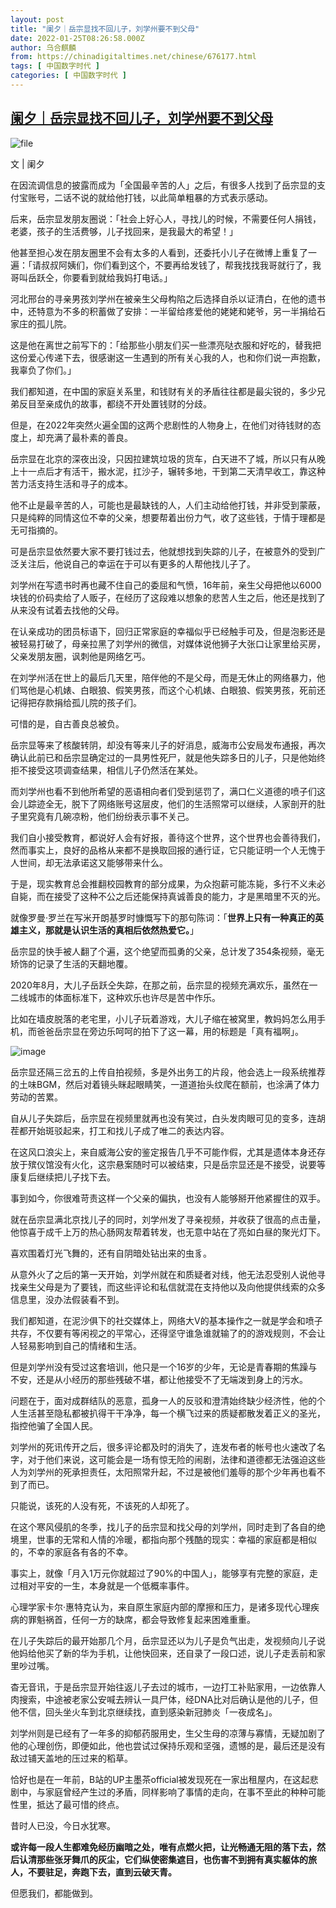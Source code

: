 ```yaml
---
layout: post
title: "阑夕｜岳宗显找不回儿子，刘学州要不到父母"
date: 2022-01-25T08:26:58.000Z
author: 乌合麒麟
from: https://chinadigitaltimes.net/chinese/676177.html
tags: [ 中国数字时代 ]
categories: [ 中国数字时代 ]
---
```

<!--1643099218000-->
[阑夕｜岳宗显找不回儿子，刘学州要不到父母](https://chinadigitaltimes.net/chinese/676177.html)
------

<div>
<p><img src="https://chinadigitaltimes.net/chinese/files/2022/01/image-1643099031163.png" alt="file" /></p><p>文 | 阑夕</p><p>在因流调信息的披露而成为「全国最辛苦的人」之后，有很多人找到了岳宗显的支付宝账号，二话不说的就给他打钱，以此简单粗暴的方式表示感动。</p><p>后来，岳宗显发朋友圈说：「社会上好心人，寻找儿的时候，不需要任何人捐钱，老婆，孩子的生活费够，儿子找回来，是我最大的希望！」</p><p>他甚至担心发在朋友圈里不会有太多的人看到，还委托小儿子在微博上重复了一遍：「请叔叔阿姨们，你们看到这个，不要再给发钱了，帮我找找我哥就行了，我哥叫岳跃仝，你要看到就给我妈打电话。」</p><p>河北邢台的寻亲男孩刘学州在被亲生父母构陷之后选择自杀以证清白，在他的遗书中，还特意为不多的积蓄做了安排：一半留给疼爱他的姥姥和姥爷，另一半捐给石家庄的孤儿院。</p><p>这是他在离世之前写下的：「给那些小朋友们买一些漂亮哒衣服和好吃的，替我把这份爱心传递下去，很感谢这一生遇到的所有关心我的人，也和你们说一声抱歉，我辜负了你们。」</p><p>我们都知道，在中国的家庭关系里，和钱财有关的矛盾往往都是最尖锐的，多少兄弟反目至亲成仇的故事，都绕不开处置钱财的分歧。</p><p>但是，在2022年突然火遍全国的这两个悲剧性的人物身上，在他们对待钱财的态度上，却充满了最朴素的善良。</p><p>岳宗显在北京的深夜出没，只因拉建筑垃圾的货车，白天进不了城，所以只有从晚上十一点后才有活干，搬水泥，扛沙子，辗转多地，干到第二天清早收工，靠这种苦力活支持生活和寻子的成本。</p><p>他不止是最辛苦的人，可能也是最缺钱的人，人们主动给他打钱，并非受到蒙蔽，只是纯粹的同情这位不幸的父亲，想要帮着出份力气，收了这些钱，于情于理都是无可指摘的。</p><p>可是岳宗显依然要大家不要打钱过去，他就想找到失踪的儿子，在被意外的受到广泛关注后，他说自己的幸运在于可以有更多的人帮他找儿子了。</p><p>刘学州在写遗书时再也藏不住自己的委屈和气愤，16年前，亲生父母把他以6000块钱的价码卖给了人贩子，在经历了这段难以想象的悲苦人生之后，他还是找到了从来没有试着去找他的父母。</p><p>在认亲成功的团员标语下，回归正常家庭的幸福似乎已经触手可及，但是泡影还是被轻易打破了，母亲拉黑了刘学州的微信，对媒体说他狮子大张口让家里给买房，父亲发朋友圈，讽刺他是网络乞丐。</p><p>在刘学州活在世上的最后几天里，陪伴他的不是父母，而是无休止的网络暴力，他们骂他是心机婊、白眼狼、假笑男孩，而这个心机婊、白眼狼、假笑男孩，死前还记得把存款捐给孤儿院的孩子们。</p><p>可惜的是，自古善良总被负。</p><p>岳宗显等来了核酸转阴，却没有等来儿子的好消息，威海市公安局发布通报，再次确认此前已和岳宗显确定过的一具男性死尸，就是他失踪多日的儿子，只是他始终拒不接受这项调查结果，相信儿子仍然活在某处。</p><p>而刘学州也看不到他所希望的恶语相向者们受到惩罚了，满口仁义道德的喷子们这会儿踪迹全无，脱下了网络账号这层皮，他们的生活照常可以继续，人家剖开的肚子里究竟有几碗凉粉，他们纷纷表示事不关己。</p><p>我们自小接受教育，都说好人会有好报，善待这个世界，这个世界也会善待我们，然而事实上，良好的品格从来都不是换取回报的通行证，它只能证明一个人无愧于人世间，却无法承诺这又能够带来什么。</p><p>于是，现实教育总会推翻校园教育的部分成果，为众抱薪可能冻毙，多行不义未必自毙，而在接受了这种不公之后还能保持真诚善良的能力，才是黑暗里不灭的光。</p><p>就像罗曼·罗兰在写米开朗基罗时慷慨写下的那句陈词：「<strong>世界上只有一种真正的英雄主义，那就是认识生活的真相后依然热爱它。</strong>」</p><p>岳宗显的快手被人翻了个遍，这个绝望而孤勇的父亲，总计发了354条视频，毫无矫饰的记录了生活的天翻地覆。</p><p>2020年8月，大儿子岳跃仝失踪，在那之前，岳宗显的视频充满欢乐，虽然在一二线城市的体面标准下，这种欢乐也许尽是苦中作乐。</p><p>比如在墙皮脱落的老宅里，小儿子玩着游戏，大儿子缩在被窝里，教妈妈怎么用手机，而爸爸岳宗显在旁边乐呵呵的拍下了这一幕，用的标题是「真有福啊」。</p><p><img src="https://chinadigitaltimes.net/chinese/files/2022/01/post-676177-61efb4530a09c." alt="image" /></p><p>岳宗显还隔三岔五的上传自拍视频，多是外出务工的片段，他会选上一段系统推荐的土味BGM，然后对着镜头眯起眼睛笑，一道道抬头纹爬在额前，也涂满了体力劳动的苦累。</p><p>自从儿子失踪后，岳宗显在视频里就再也没有笑过，白头发肉眼可见的变多，连胡茬都开始斑驳起来，打工和找儿子成了唯二的表达内容。</p><p>在这风口浪尖上，来自威海公安的鉴定报告几乎不可能作假，尤其是遗体本身还存放于殡仪馆没有火化，这宗悬案随时可以被结束，只是岳宗显还是不接受，说要等康复后继续把儿子找下去。</p><p>事到如今，你很难苛责这样一个父亲的偏执，也没有人能够掰开他紧握住的双手。</p><p>就在岳宗显满北京找儿子的同时，刘学州发了寻亲视频，并收获了很高的点击量，他惊喜于成千上万的热心肠网友帮着转发，也无意中站在了亮如白昼的聚光灯下。</p><p>喜欢围着灯光飞舞的，还有自阴暗处钻出来的虫豸。</p><p>从意外火了之后的第一天开始，刘学州就在和质疑者对线，他无法忍受别人说他寻找亲生父母是为了要钱，而这些评论和私信就混在支持他以及向他提供线索的众多信息里，没办法假装看不到。</p><p>我们都知道，在泥沙俱下的社交媒体上，网络大V的基本操作之一就是学会和喷子共存，不仅要有等闲视之的平常心，还得坚守谁急谁就输了的的游戏规则，不会让人轻易影响到自己的情绪和生活。</p><p>但是刘学州没有受过这套培训，他只是一个16岁的少年，无论是青春期的焦躁与不安，还是从小经历的那些残破不堪，都让他接受不了无端泼到身上的污水。</p><p>问题在于，面对成群结队的恶意，孤身一人的反驳和澄清始终缺少经济性，他的个人生活甚至隐私都被扒得干干净净，每一个横飞过来的质疑都散发着正义的圣光，指控他骗了全国人民。</p><p>刘学州的死讯传开之后，很多评论都及时的消失了，连发布者的帐号也火速改了名字，对于他们来说，这可能会是一场有惊无险的闹剧，法律和道德都无法强迫这些人为刘学州的死承担责任，太阳照常升起，不过是被他们羞辱的那个少年再也看不到了而已。</p><p>只能说，该死的人没有死，不该死的人却死了。</p><p>在这个寒风侵肌的冬季，找儿子的岳宗显和找父母的刘学州，同时走到了各自的绝境里，世事的无常和人情的冷暖，都指向那个残酷的现实：幸福的家庭都是相似的，不幸的家庭各有各的不幸。</p><p>事实上，就像「月入1万元你就超过了90%的中国人」，能够享有完整的家庭，走过相对平安的一生，本身就是一个低概率事件。</p><p>心理学家卡尔·惠特克认为，来自原生家庭内部的摩擦和压力，是诸多现代心理疾病的罪魁祸首，任何一方的缺席，都会导致修复起来困难重重。</p><p>在儿子失踪后的最开始那几个月，岳宗显还以为儿子是负气出走，发视频向儿子说他妈给他买了新的华为手机，让他快回来，还自录了一段口述，说儿子走丢前和家里吵过嘴。</p><p>杳无音讯，于是岳宗显开始往返儿子去过的城市，一边打工补贴家用，一边依靠人肉搜索，中途被老家公安喊去辨认一具尸体，经DNA比对后确认是他的儿子，但他不信，回头坐火车到北京继续找，直到感染新冠肺炎「一夜成名」。</p><p>刘学州则是已经有了一年多的抑郁药服用史，生父生母的凉薄与寡情，无疑加剧了他的心理创伤，即便如此，他也尝试过保持乐观和坚强，遗憾的是，最后还是没有敌过铺天盖地的压过来的稻草。</p><p>恰好也是在一年前，B站的UP主墨茶official被发现死在一家出租屋内，在这起悲剧中，与家庭曾经产生过的矛盾，同样影响了事情的走向，在事不至此的种种可能性里，抵达了最可惜的终点。</p><p>昔时人已没，今日水犹寒。</p><p><strong>或许每一段人生都难免经历幽暗之处，唯有点燃火把，让光畅通无阻的落下去，然后认清那些张牙舞爪的灰尘，它们纵使密集遮目，也伤害不到拥有真实躯体的旅人，不要驻足，奔跑下去，直到云破天青。</strong></p><p>但愿我们，都能做到。</p>
</div>
